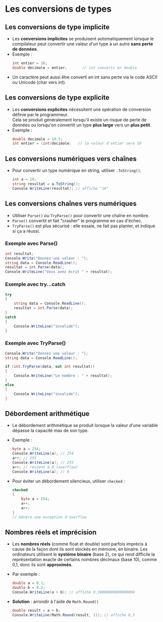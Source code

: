 # Les conversions de types

## Les conversions de type implicite

- Les **conversions implicites** se produisent automatiquement lorsque le compilateur peut convertir une valeur d'un type à un autre **sans perte de données**.
- Exemple :
    ```csharp
    int entier = 10;
    double decimale = entier;       // int converti en double
    ```
- Un caractère peut aussi être converti en int sans perte via le code ASCII ou Unicode (char vers int).

## Les conversions de type explicite

- Les **conversions explicites** nécessitent une opération de conversion définie par le programmeur.  
  Cela se produit généralement lorsqu'il existe un risque de perte de données ou lorsqu'on convertit un type **plus large** vers un **plus petit**.
- Exemple :
    ```csharp
    double decimale = 10.5;
    int entier = (int)decimale;   // la valeur d'entier sera 10
    ```

## Les conversions numériques vers chaînes

- Pour convertir un type numérique en string, utiliser `.ToString()`.
  ```csharp
  int a = 10;
  string resultat = a.ToString();
  Console.WriteLine(resultat); // affiche "10"
  ```

## Les conversions chaînes vers numériques

- Utiliser `Parse()` ou `TryParse()` pour convertir une chaîne en nombre.
- `Parse()` convertit et fait "crasher" le programme en cas d'échec.
- `TryParse()` est plus sécurisé : elle essaie, ne fait pas planter, et indique si ça a réussi.

### Exemple avec Parse()

```csharp
int resultat;
Console.Write("Donnez une valeur : ");
string data = Console.ReadLine();
resultat = int.Parse(data);
Console.WriteLine("Vous avez écrit " + resultat);
```

### Exemple avec try...catch

```csharp
try
{
    string data = Console.ReadLine();
    resultat = int.Parse(data);
}
catch
{
    Console.WriteLine("invalide");
}
```

### Exemple avec TryParse()

```csharp
Console.Write("Donnez une valeur : ");
string data = Console.ReadLine();

if (int.TryParse(data, out int resultat))
{
    Console.WriteLine("Le nombre : " + resultat);
}
else
{
    Console.WriteLine("invalide");
}
```

## Débordement arithmétique

- Le débordement arithmétique se produit lorsque la valeur d'une variable dépasse la capacité max de son type.
- Exemple :
  ```csharp
  byte a = 254;
  Console.WriteLine(a); // 254
  a++; // 255
  Console.WriteLine(a); // 255
  a++; // revient à 0 (overflow)
  Console.WriteLine(a); // 0
  ```

- Pour éviter un débordement silencieux, utiliser `checked` :
  ```csharp
  checked
  {
      byte a = 254;
      a++;
      a++;
  }
  // Génère une exception d'overflow
  ```

## Nombres réels et imprécision

- Les **nombres réels** (comme float et double) sont parfois imprécis à cause de la façon dont ils sont stockés en mémoire, en binaire. Les ordinateurs utilisent le **système binaire** (base 2), ce qui rend difficile la représentation exacte de certains nombres décimaux (base 10), comme 0,1, donc ils sont **approximés**.

- Par exemple :
  ```csharp
  double a = 0.1;
  double b = 0.2;
  Console.WriteLine(a + b); // affiche 0,30000000000000004
  ```

- **Solution** : arrondir à l'aide de `Math.Round()`
  ```csharp
  double result = a + b;
  Console.WriteLine(Math.Round(result, 1)); // affiche 0,3
  ```
